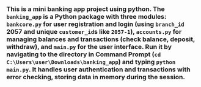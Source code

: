 ### This is a mini banking app project using python. The `banking_app` is a Python package with three modules: `bankcore.py` for user registration and login (using `branch_id` 2057 and unique `customer_id`s like `2057-1`), `accounts.py` for managing balances and transactions (check balance, deposit, withdraw), and `main.py` for the user interface. Run it by navigating to the directory in Command Prompt (`cd C:\Users\user\Downloads\banking_app`) and typing `python main.py`. It handles user authentication and transactions with error checking, storing data in memory during the session.

